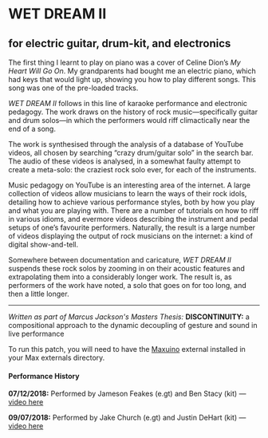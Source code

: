 # WET DREAM II
## for electric guitar, drum-kit, and electronics

The first thing I learnt to play on piano was a cover of Celine Dion’s _My Heart Will Go On_. My grandparents had bought me an electric piano, which had keys that would light up, showing you how to play different songs. This song was one of the pre-loaded tracks. 

_WET DREAM II_ follows in this line of karaoke performance and electronic pedagogy. The work draws on the history of rock music—specifically guitar and drum solos—in which the performers would riff climactically near the end of a song. 

The work is synthesised through the analysis of a database of YouTube videos, all chosen by searching “crazy drum/guitar solo” in the search bar. The audio of these videos is analysed, in a somewhat faulty attempt to create a meta-solo: the craziest rock solo ever, for each of the instruments. 

Music pedagogy on  YouTube is an interesting area of the internet. A large collection of videos allow musicians to learn the ways of their rock idols, detailing how to achieve various performance styles, both by how you play and what you are playing with. There are a number of tutorials on how to riff in various idioms, and evermore videos describing the instrument and pedal setups of one’s favourite performers. Naturally, the result is a large number of videos displaying the output of rock musicians on the internet: a kind of digital show-and-tell. 

Somewhere between documentation and caricature, _WET DREAM II_ suspends these rock solos by zooming in on their acoustic features and extrapolating them into a considerably longer work. The result is, as performers of the work have noted, a solo that goes on for too long, and then a little longer. 

---

_Written as part of Marcus Jackson's Masters Thesis:_ 
__DISCONTINUITY:__ a compositional approach to the dynamic decoupling of gesture and sound in live performance

To run this patch, you will need to have the [Maxuino](https://github.com/maxuino/maxuino) external installed in your Max externals directory.

#### Performance History

__07/12/2018:__ Performed by Jameson Feakes (e.gt) and Ben Stacy (kit) — [video here](https://www.youtube.com/watch?v=NoxWIw0rQxU)

__09/07/2018:__ Performed by Jake Church (e.gt) and Justin DeHart (kit) — [video here](https://www.youtube.com/watch?v=LEiMXeSQa-g)